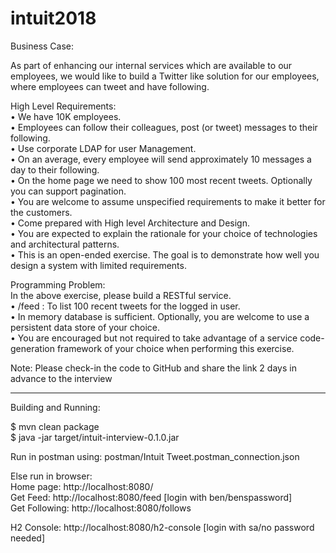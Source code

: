 # intuit2018

Business Case:

As part of enhancing our internal services which are available to our employees, we would like to build a Twitter like solution for our employees,
where employees can tweet and have following.  
  
High Level Requirements:  
• We have 10K employees.  
• Employees can follow their colleagues, post (or tweet) messages to their following.  
• Use corporate LDAP for user Management.  
• On an average, every employee will send approximately 10 messages a day to their following.  
• On the home page we need to show 100 most recent tweets. Optionally you can support pagination.  
• You are welcome to assume unspecified requirements to make it better for the customers.  
• Come prepared with High level Architecture and Design.  
• You are expected to explain the rationale for your choice of technologies and architectural patterns.  
• This is an open-ended exercise. The goal is to demonstrate how well you design a system with limited requirements.  
  
Programming Problem:  
In the above exercise, please build a RESTful service.  
• /feed : To list 100 recent tweets for the logged in user.  
• In memory database is sufficient. Optionally, you are welcome to use a persistent data store of your choice.  
• You are encouraged but not required to take advantage of a service code-generation framework of your choice when performing this exercise.  
  
Note: Please check-in the code to GitHub and share the link 2 days in advance to the interview  
  
--------------------  
  
Building and Running:  
  
$ mvn clean package  
$ java -jar target/intuit-interview-0.1.0.jar  
  
Run in postman using: postman/Intuit Tweet.postman_connection.json  
  
Else run in browser:  
Home page: http://localhost:8080/  
Get Feed: http://localhost:8080/feed [login with ben/benspassword]  
Get Following: http://localhost:8080/follows  
  
H2 Console: http://localhost:8080/h2-console [login with sa/no password needed]  
